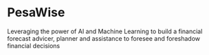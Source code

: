 # PesaWise
Leveraging the power of AI and Machine Learning to build a financial forecast advicer, planner and assistance to foresee and foreshadow financial decisions 
